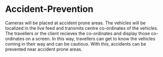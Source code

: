 # Accident-Prevention

Cameras will be placed at accident prone areas. The vehicles will be localized in the live feed and transmits centre co-ordinates of the vehicles. The travellers or the client recieves the co-ordinates and display those co-ordinates on a screen. In this way, travellers can get to know the vehicles coming in their way and can be cautious. With this, accidents can be prevented near accident prone areas.
